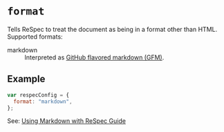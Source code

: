 # `format`

Tells ReSpec to treat the document as being in a format other than HTML. Supported formats:

<dl>
  <dt>markdown</dt>
  <dd>Interpreted as <a href="https://guides.github.com/features/mastering-markdown/">GitHub flavored markdown (GFM)</a>.
</dl>

## Example

```js "example": "Interpret content as Markdown"
var respecConfig = {
  format: "markdown",
};
```

See: [Using Markdown with ReSpec Guide](markdown)
